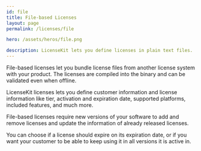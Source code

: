 ```yaml
---
id: file
title: File-based Licenses
layout: page
permalink: /licenses/file

hero: /assets/heros/file.png

description: LicenseKit lets you define licenses in plain text files.
---
```


File-based licenses let you bundle license files from another license system with your product. The licenses are compiled into the binary and can be validated even when offline.

LicenseKit licenses lets you define customer information and license information like tier, activation and expiration date, supported platforms, included features, and much more.

File-based licenses require new versions of your software to add and remove licenses and update the information of already released licenses. 

You can choose if a license should expire on its expiration date, or if you want your customer to be able to keep using it in all versions it is active in.

